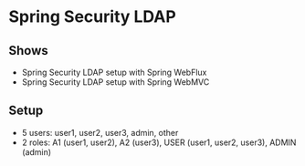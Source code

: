 # Spring Security LDAP

## Shows

- Spring Security LDAP setup with Spring WebFlux
- Spring Security LDAP setup with Spring WebMVC

## Setup

- 5 users: user1, user2, user3, admin, other
- 2 roles: A1 (user1, user2), A2 (user3), USER (user1, user2, user3), ADMIN (admin)
